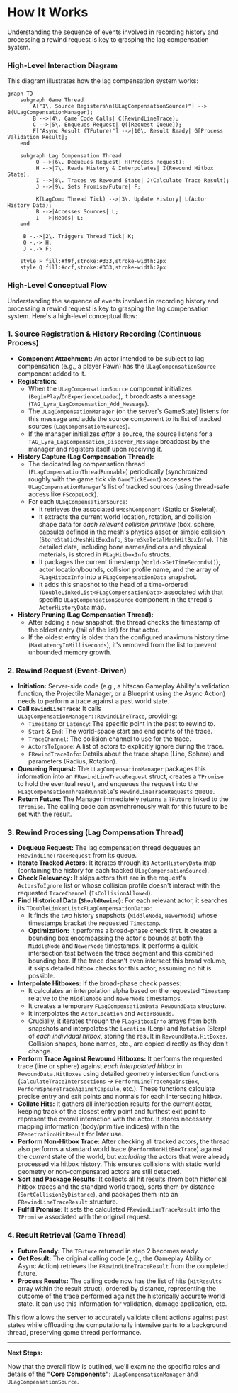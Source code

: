 # How It Works

Understanding the sequence of events involved in recording history and processing a rewind request is key to grasping the lag compensation system.

### High-Level Interaction Diagram

This diagram illustrates how the lag compensation system works:

```mermaid
graph TD
    subgraph Game Thread
        A["1\. Source Registers\n(ULagCompensationSource)"] --> B(ULagCompensationManager);
        B -->|4\. Game Code Calls| C(RewindLineTrace);
        C -->|5\. Enqueues Request| Q([Request Queue]);
        F["Async Result (TFuture)"] -->|10\. Result Ready| G[Process Validation Result];
    end

    subgraph Lag Compensation Thread
         Q -->|6\. Dequeues Request| H(Process Request);
         H -->|7\. Reads History & Interpolates| I(Rewound Hitbox State);
         I -->|8\. Traces vs Rewound State| J(Calculate Trace Result);
         J -->|9\. Sets Promise/Future| F;

         K(LagComp Thread Tick) -->|3\. Update History| L(Actor History Data);
         B -->|Accesses Sources| L;
         I -->|Reads| L;
    end

     B -.->|2\. Triggers Thread Tick| K;
     Q -.-> H;
     J -.-> F;

    style F fill:#f9f,stroke:#333,stroke-width:2px
    style Q fill:#ccf,stroke:#333,stroke-width:2px
```

### High-Level Conceptual Flow

Understanding the sequence of events involved in recording history and processing a rewind request is key to grasping the lag compensation system. Here's a high-level conceptual flow:

### 1. Source Registration & History Recording (Continuous Process)

* **Component Attachment:** An actor intended to be subject to lag compensation (e.g., a player Pawn) has the `ULagCompensationSource` component added to it.
* **Registration:**
  * When the `ULagCompensationSource` component initializes (`BeginPlay`/`OnExperienceLoaded`), it broadcasts a message (`TAG_Lyra_LagCompensation_Add_Message`).
  * The `ULagCompensationManager` (on the server's GameState) listens for this message and adds the source component to its list of tracked sources (`LagCompensationSources`).
  * If the manager initializes _after_ a source, the source listens for a `TAG_Lyra_LagCompensation_Discover_Message` broadcast by the manager and registers itself upon receiving it.
* **History Capture (Lag Compensation Thread):**
  * The dedicated lag compensation thread (`FLagCompensationThreadRunnable`) periodically (synchronized roughly with the game tick via `GameTickEvent`) accesses the `ULagCompensationManager`'s list of tracked sources (using thread-safe access like `FScopeLock`).
  * For each `ULagCompensationSource`:
    * It retrieves the associated `UMeshComponent` (Static or Skeletal).
    * It extracts the current world location, rotation, and collision shape data for _each relevant collision primitive_ (box, sphere, capsule) defined in the mesh's physics asset or simple collision (`StoreStaticMeshHitBoxInfo`, `StoreSkeletalMeshHitBoxInfo`). This detailed data, including bone names/indices and physical materials, is stored in `FLagHitboxInfo` structs.
    * It packages the current timestamp (`World->GetTimeSeconds()`), actor location/bounds, collision profile name, and the array of `FLagHitboxInfo` into a `FLagCompensationData` snapshot.
    * It adds this snapshot to the head of a time-ordered `TDoubleLinkedList<FLagCompensationData>` associated with that specific `ULagCompensationSource` component in the thread's `ActorHistoryData` map.
* **History Pruning (Lag Compensation Thread):**
  * After adding a new snapshot, the thread checks the timestamp of the oldest entry (tail of the list) for that actor.
  * If the oldest entry is older than the configured maximum history time (`MaxLatencyInMilliseconds`), it's removed from the list to prevent unbounded memory growth.

### 2. Rewind Request (Event-Driven)

* **Initiation:** Server-side code (e.g., a hitscan Gameplay Ability's validation function, the Projectile Manager, or a Blueprint using the Async Action) needs to perform a trace against a past world state.
* **Call `RewindLineTrace`:** It calls `ULagCompensationManager::RewindLineTrace`, providing:
  * `Timestamp` or `Latency`: The specific point in the past to rewind to.
  * `Start` & `End`: The world-space start and end points of the trace.
  * `TraceChannel`: The collision channel to use for the trace.
  * `ActorsToIgnore`: A list of actors to explicitly ignore during the trace.
  * `FRewindTraceInfo`: Details about the trace shape (Line, Sphere) and parameters (Radius, Rotation).
* **Queueing Request:** The `ULagCompensationManager` packages this information into an `FRewindLineTraceRequest` struct, creates a `TPromise` to hold the eventual result, and enqueues the request into the `FLagCompensationThreadRunnable`'s `RewindLineTraceRequests` queue.
* **Return Future:** The Manager immediately returns a `TFuture` linked to the `TPromise`. The calling code can asynchronously wait for this future to be set with the result.

### 3. Rewind Processing (Lag Compensation Thread)

* **Dequeue Request:** The lag compensation thread dequeues an `FRewindLineTraceRequest` from its queue.
* **Iterate Tracked Actors:** It iterates through its `ActorHistoryData` map (containing the history for each tracked `ULagCompensationSource`).
* **Check Relevancy:** It skips actors that are in the request's `ActorsToIgnore` list or whose collision profile doesn't interact with the requested `TraceChannel` (`IsCollisionAllowed`).
* **Find Historical Data (`ShouldRewind`):** For each relevant actor, it searches its `TDoubleLinkedList<FLagCompensationData>`:
  * It finds the two history snapshots (`MiddleNode`, `NewerNode`) whose timestamps bracket the requested `Timestamp`.
  * **Optimization:** It performs a broad-phase check first. It creates a bounding box encompassing the actor's bounds at both the `MiddleNode` and `NewerNode` timestamps. It performs a quick intersection test between the trace segment and this combined bounding box. If the trace doesn't even intersect this broad volume, it skips detailed hitbox checks for this actor, assuming no hit is possible.
* **Interpolate Hitboxes:** If the broad-phase check passes:
  * It calculates an interpolation alpha based on the requested `Timestamp` relative to the `MiddleNode` and `NewerNode` timestamps.
  * It creates a temporary `FLagCompensationData RewoundData` structure.
  * It interpolates the `ActorLocation` and `ActorBounds`.
  * Crucially, it iterates through the `FLagHitboxInfo` arrays from both snapshots and interpolates the `Location` (Lerp) and `Rotation` (Slerp) of _each individual hitbox_, storing the result in `RewoundData.HitBoxes`. Collision shapes, bone names, etc., are copied directly as they don't change.
* **Perform Trace Against Rewound Hitboxes:** It performs the requested trace (line or sphere) against _each interpolated hitbox_ in `RewoundData.HitBoxes` using detailed geometry intersection functions (`CalculateTraceIntersections` -> `PerformLineTraceAgainstBox`, `PerformSphereTraceAgainstCapsule`, etc.). These functions calculate precise entry and exit points and normals for each intersecting hitbox.
* **Collate Hits:** It gathers all intersection results for the current actor, keeping track of the closest entry point and furthest exit point to represent the overall interaction with the actor. It stores necessary mapping information (body/primitive indices) within the `FPenetrationHitResult` for later use.
* **Perform Non-Hitbox Trace:** After checking all tracked actors, the thread also performs a standard world trace (`PerformNonHitBoxTrace`) against the _current_ state of the world, but _excluding_ the actors that were already processed via hitbox history. This ensures collisions with static world geometry or non-compensated actors are still detected.
* **Sort and Package Results:** It collects all hit results (from both historical hitbox traces and the standard world trace), sorts them by distance (`SortCollisionByDistance`), and packages them into an `FRewindLineTraceResult` structure.
* **Fulfill Promise:** It sets the calculated `FRewindLineTraceResult` into the `TPromise` associated with the original request.

### 4. Result Retrieval (Game Thread)

* **Future Ready:** The `TFuture` returned in step 2 becomes ready.
* **Get Result:** The original calling code (e.g., the Gameplay Ability or Async Action) retrieves the `FRewindLineTraceResult` from the completed future.
* **Process Results:** The calling code now has the list of hits (`HitResults` array within the result struct), ordered by distance, representing the outcome of the trace performed against the historically accurate world state. It can use this information for validation, damage application, etc.

This flow allows the server to accurately validate client actions against past states while offloading the computationally intensive parts to a background thread, preserving game thread performance.

***

**Next Steps:**

Now that the overall flow is outlined, we'll examine the specific roles and details of the **"Core Components"**: `ULagCompensationManager` and `ULagCompensationSource`.

